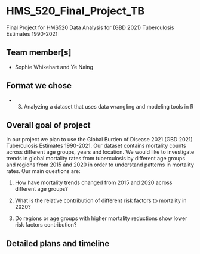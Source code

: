 # HMS_520_Final_Project_TB
Final Project for HMS520 Data Analysis for (GBD 2021) Tuberculosis Estimates 1990-2021

## Team member[s]

- Sophie Whikehart and Ye Naing 

## Format we chose 

- 3. Analyzing a dataset that uses data wrangling and modeling tools in R

## Overall goal of project 

In our project we plan to use the Global Burden of Disease 2021 (GBD 2021) Tuberculosis Estimates 1990-2021. 
Our dataset contains mortality counts across different age groups, years and location. We would like to investigate trends in global mortality rates from tuberculosis by different 
age groups and regions from 2015 and 2020 in order to understand patterns in mortality rates. Our main questions are:

1. How have mortality trends changed from 2015 and 2020 across different age groups?

2. What is the relative contribution of different risk factors to mortality in 2020?

3. Do regions or age groups with higher mortality reductions show lower risk factors contribution? 

## Detailed plans and timeline 